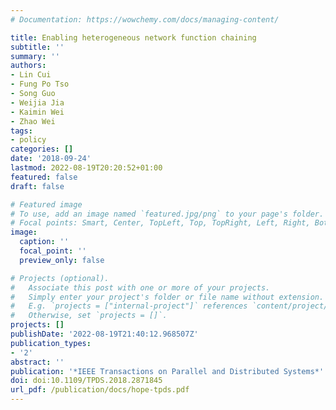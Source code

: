 ```yaml
---
# Documentation: https://wowchemy.com/docs/managing-content/

title: Enabling heterogeneous network function chaining
subtitle: ''
summary: ''
authors:
- Lin Cui
- Fung Po Tso
- Song Guo
- Weijia Jia
- Kaimin Wei
- Zhao Wei
tags:
- policy
categories: []
date: '2018-09-24'
lastmod: 2022-08-19T20:20:52+01:00
featured: false
draft: false

# Featured image
# To use, add an image named `featured.jpg/png` to your page's folder.
# Focal points: Smart, Center, TopLeft, Top, TopRight, Left, Right, BottomLeft, Bottom, BottomRight.
image:
  caption: ''
  focal_point: ''
  preview_only: false

# Projects (optional).
#   Associate this post with one or more of your projects.
#   Simply enter your project's folder or file name without extension.
#   E.g. `projects = ["internal-project"]` references `content/project/deep-learning/index.md`.
#   Otherwise, set `projects = []`.
projects: []
publishDate: '2022-08-19T21:40:12.968507Z'
publication_types:
- '2'
abstract: ''
publication: '*IEEE Transactions on Parallel and Distributed Systems*'
doi: doi:10.1109/TPDS.2018.2871845
url_pdf: /publication/docs/hope-tpds.pdf
---
```

